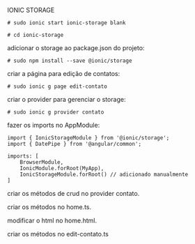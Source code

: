 IONIC STORAGE

	# sudo ionic start ionic-storage blank

	# cd ionic-storage

adicionar o storage ao package.json do projeto:

	# sudo npm install --save @ionic/storage

criar a página para edição de contatos:

	# sudo ionic g page edit-contato

criar o provider para gerenciar o storage:

	# sudo ionic g provider contato

fazer os imports no AppModule:

	import { IonicStorageModule } from '@ionic/storage';
	import { DatePipe } from '@angular/common';

	imports: [
		BrowserModule,
		IonicModule.forRoot(MyApp),
		IonicStorageModule.forRoot() // adicionado manualmente
	] 

criar os métodos de crud no provider contato.

criar os métodos no home.ts.

modificar o html no home.html.

criar os métodos no edit-contato.ts
